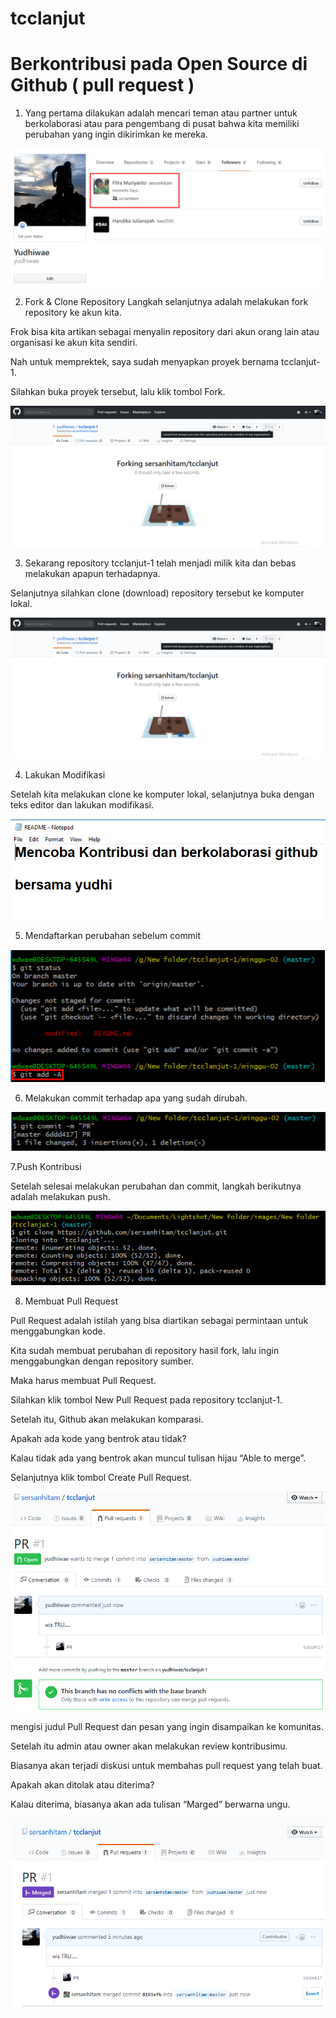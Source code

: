 # tcclanjut

# Berkontribusi pada Open Source di Github ( pull request )

1. Yang pertama dilakukan adalah mencari teman atau partner untuk berkolaborasi atau para pengembang di pusat bahwa kita memiliki perubahan yang ingin dikirimkan ke mereka.

![01](images/Screenshot_1.png)

2. Fork & Clone Repository
Langkah selanjutnya adalah melakukan fork repository ke akun kita.

Frok bisa kita artikan sebagai menyalin repository dari akun orang lain atau organisasi ke akun kita sendiri.

Nah untuk memprektek, saya sudah menyapkan proyek bernama tcclanjut-1.

Silahkan buka proyek tersebut, lalu klik tombol Fork.


![02](images/Screenshot_2.png)


3. Sekarang repository tcclanjut-1 telah menjadi milik kita dan bebas melakukan apapun terhadapnya.

Selanjutnya silahkan clone (download) repository tersebut ke komputer lokal.

![03](images/Screenshot_2.png) 

4. Lakukan Modifikasi

Setelah kita melakukan clone ke komputer lokal, selanjutnya buka dengan teks editor dan lakukan modifikasi.

![04](images/Screenshot_4.png)

5. Mendaftarkan perubahan sebelum commit

![05](images/Screenshot_5.png)

6. Melakukan commit terhadap apa yang sudah dirubah.

![06](images/Screenshot_6.png)

7.Push Kontribusi

Setelah selesai melakukan perubahan dan commit, langkah berikutnya adalah melakukan push.

![07](images/Screenshot_7.png)

8. Membuat Pull Request

Pull Request adalah istilah yang bisa diartikan sebagai permintaan untuk menggabungkan kode.

Kita sudah membuat perubahan di repository hasil fork, lalu ingin menggabungkan dengan repository sumber.

Maka harus membuat Pull Request.

Silahkan klik tombol New Pull Request pada repository tcclanjut-1.

Setelah itu, Github akan melakukan komparasi.

Apakah ada kode yang bentrok atau tidak?

Kalau tidak ada yang bentrok akan muncul tulisan hijau “Able to merge”.

Selanjutnya klik tombol Create Pull Request.

![08](images/Screenshot_8.png)

mengisi judul Pull Request dan pesan yang ingin disampaikan ke komunitas.

Setelah itu admin atau owner akan melakukan review kontribusimu.

Biasanya akan terjadi diskusi untuk membahas pull request yang telah buat.

Apakah akan ditolak atau diterima?

Kalau diterima, biasanya akan ada tulisan “Marged” berwarna ungu.

![09](images/Screenshot_9.png)
